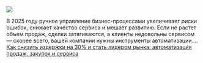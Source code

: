<!--2025-04-11 13:07:39-->
<div class="yb">
  <div class="rss smaller1 habr"><img src="https://habrastorage.org/getpro/habr/upload_files/55d/b5f/945/55db5f945cdc9692c0cd18028559927b.jpg" /><p>В 2025 году ручное управление бизнес-процессами увеличивает риски ошибок, снижает качество сервиса и мешает развитию. Если не растет объем продаж, сделки затягиваются, а клиенты недовольны сервисом — скорее всего, вашей компании нужны инструменты автоматизации.... <br><a class="light" href="https://habr.com/ru/companies/korus_consulting/news/900060/?utm_source=habrahabr&utm_medium=rss&utm_campaign=900060">Как снизить издержки на 30% и стать лидером рынка: автоматизация продаж, закупок и сервиса</a></div>
</div>
